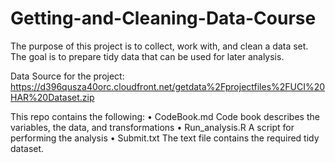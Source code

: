 Getting-and-Cleaning-Data-Course
================================
The purpose of this project is to collect, work with, and clean a data set. The goal is to prepare tidy data that can be used for later analysis. 

Data Source for the project:
https://d396qusza40orc.cloudfront.net/getdata%2Fprojectfiles%2FUCI%20HAR%20Dataset.zip

This repo contains the following:
•	CodeBook.md Code book describes the variables, the data, and transformations 
•	Run_analysis.R A script for performing the analysis
•	Submit.txt The text file contains the required tidy dataset.

